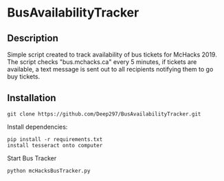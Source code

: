 # BusAvailabilityTracker

## Description
Simple script created to track availability of bus tickets for McHacks 2019. The script checks "bus.mchacks.ca" every 5 minutes,
if tickets are available, a text message is sent out to all recipients notifying them to go buy tickets. 

## Installation
```
git clone https://github.com/Deep297/BusAvailabilityTracker.git
```

Install dependencies:

```
pip install -r requirements.txt
install tesseract onto computer
```

Start Bus Tracker
```
python mcHacksBusTracker.py
```
